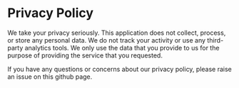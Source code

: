 # Privacy Policy

We take your privacy seriously. This application does not collect, process, or store any personal data. We do not track your activity or use any third-party analytics tools. We only use the data that you provide to us for the purpose of providing the service that you requested.

If you have any questions or concerns about our privacy policy, please raise an issue on this github page.